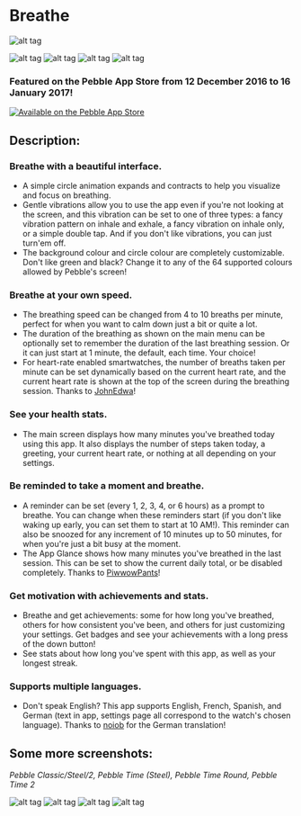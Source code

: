 # Breathe

![alt tag](https://github.com/cheeseisdisgusting/exhale/blob/master/screenshots/Aplite_Marketing_v8.png)

![alt tag](https://github.com/cheeseisdisgusting/exhale/blob/master/screenshots/index_blue.png)
![alt tag](https://github.com/cheeseisdisgusting/exhale/blob/master/screenshots/index_red.png)
![alt tag](https://github.com/cheeseisdisgusting/exhale/blob/master/screenshots/index_green.png)
![alt tag](https://github.com/cheeseisdisgusting/exhale/blob/master/screenshots/index_yellow.png)


### Featured on the Pebble App Store from 12 December 2016 to 16 January 2017!
 [![Available on the Pebble App Store](https://github.com/cheeseisdisgusting/exhale/blob/master/screenshots/badge.png)][appstore]

## Description:

### Breathe with a beautiful interface.
- A simple circle animation expands and contracts to help you visualize and focus on breathing.
- Gentle vibrations allow you to use the app even if you're not looking at the screen, and this vibration can be set to one of three types: a fancy vibration pattern on inhale and exhale, a fancy vibration on inhale only, or a simple double tap. And if you don't like vibrations, you can just turn'em off.
- The background colour and circle colour are completely customizable. Don't like green and black? Change it to any of the 64 supported colours allowed by Pebble's screen!

### Breathe at your own speed.
- The breathing speed can be changed from 4 to 10 breaths per minute, perfect for when you want to calm down just a bit or quite a lot.
- The duration of the breathing as shown on the main menu can be optionally set to remember the duration of the last breathing session. Or it can just start at 1 minute, the default, each time. Your choice!
- For heart-rate enabled smartwatches, the number of breaths taken per minute can be set dynamically based on the current heart rate, and the current heart rate is shown at the top of the screen during the breathing session. Thanks to [JohnEdwa](https://github.com/JohnEdwa)!

### See your health stats.
- The main screen displays how many minutes you've breathed today using this app. It also displays the number of steps taken today, a greeting, your current heart rate, or nothing at all depending on your settings.

### Be reminded to take a moment and breathe.
- A reminder can be set (every 1, 2, 3, 4, or 6 hours) as a prompt to breathe. You can change when these reminders start (if you don't like waking up early, you can set them to start at 10 AM!). This reminder can also be snoozed for any increment of 10 minutes up to 50 minutes, for when you're just a bit busy at the moment.
- The App Glance shows how many minutes you've breathed in the last session. This can be set to show the current daily total, or be disabled completely. Thanks to [PiwwowPants](https://github.com/PiwwowPants)!

### Get motivation with achievements and stats.
- Breathe and get achievements: some for how long you've breathed, others for how consistent you've been, and others for just customizing your settings. Get badges and see your achievements with a long press of the down button!
- See stats about how long you've spent with this app, as well as your longest streak.

### Supports multiple languages.
- Don't speak English? This app supports English, French, Spanish, and German (text in app, settings page all correspond to the watch's chosen language). Thanks to [noiob](https://github.com/noiob) for the German translation!

## Some more screenshots:

*Pebble Classic/Steel/2, Pebble Time (Steel), Pebble Time Round, Pebble Time 2*

![alt tag](https://github.com/cheeseisdisgusting/exhale/blob/master/screenshots/aplite_final.gif)
![alt tag](https://github.com/cheeseisdisgusting/exhale/blob/master/screenshots/basalt_final.gif)
![alt tag](https://github.com/cheeseisdisgusting/exhale/blob/master/screenshots/chalk_final.gif)
![alt tag](https://github.com/cheeseisdisgusting/exhale/blob/master/screenshots/emery_final.gif)

[appstore]: https://apps.getpebble.com/en_US/application/583dc06f00355abe66000862
